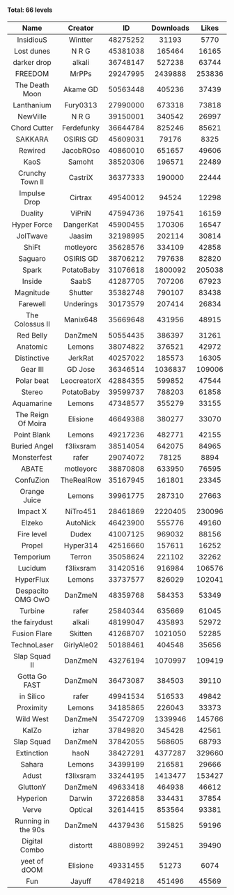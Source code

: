 #### Total: 66 levels

| Name | Creator | ID | Downloads | Likes |
|:---:|:---:|:---:|:---:|:---:|
| InsidiouS | Wintter | 48275252 | 31193 | 5770
| Lost dunes | N R G | 45381038 | 165464 | 16165
| darker drop | alkali | 36748147 | 527238 | 63744
| FREEDOM | MrPPs | 29247995 | 2439888 | 253836
| The Death Moon | Akame GD | 50563448 | 405236 | 37439
| Lanthanium | Fury0313 | 27990000 | 673318 | 73818
| NewVille | N R G | 39150001 | 340542 | 26997
| Chord Cutter | Ferdefunky | 36644784 | 825246 | 85621
| SAKKARA | OSIRIS GD | 45609031 | 79176 | 8325
| Rewired | JacobROso | 40860010 | 651657 | 49606
| KaoS | Samoht | 38520306 | 196571 | 22489
| Crunchy Town II | CastriX | 36377333 | 190000 | 22444
| Impulse Drop  | Cirtrax | 49540012 | 94524 | 12298
| Duality | ViPriN | 47594736 | 197541 | 16159
| Hyper Force | DangerKat | 45900455 | 170306 | 16547
| JolTwave | Jaasim | 32198995 | 202114 | 30814
| ShiFt | motleyorc | 35628576 | 334109 | 42858
| Saguaro | OSIRIS GD | 38706212 | 797638 | 82820
| Spark | PotatoBaby | 31076618 | 1800092 | 205038
| Inside | SaabS | 41287705 | 707206 | 67923
| Magnitude | Shutter | 35382748 | 790107 | 83438
| Farewell | Underings | 30173579 | 207414 | 26834
| The Colossus II | Manix648 | 35669648 | 431956 | 48915
| Red Belly | DanZmeN | 50554435 | 386397 | 31261
| Anatomic | Lemons | 38074822 | 376521 | 42972
| Distinctive | JerkRat | 40257022 | 185573 | 16305
| Gear III | GD Jose | 36346514 | 1036837 | 109006
| Polar beat | LeocreatorX | 42884355 | 599852 | 47544
| Stereo | PotatoBaby | 39599737 | 788203 | 61858
| Aquamarine | Lemons | 47348577 | 355279 | 33155
| The Reign Of Moira | Elisione | 46649388 | 380277 | 33070
| Point Blank | Lemons | 49217236 | 482771 | 42155
| Buried Angel | f3lixsram | 38514054 | 642075 | 84965
| Monsterfest | rafer | 29074072 | 78125 | 8894
| ABATE | motleyorc | 38870808 | 633950 | 76595
| ConfuZion | TheRealRow | 35167945 | 161801 | 23345
| Orange Juice | Lemons | 39961775 | 287310 | 27663
| Impact X | NiTro451 | 28461869 | 2220405 | 230096
| Elzeko | AutoNick | 46423900 | 555776 | 49160
| Fire level | Dudex | 41007125 | 969032 | 88156
| Propel | Hyper314 | 42516660 | 157611 | 16252
| Temporium | Terron | 35058624 | 221102 | 32262
| Lucidum | f3lixsram | 31420516 | 916984 | 106576
| HyperFlux | Lemons | 33737577 | 826029 | 102041
| Despacito OMG OwO | DanZmeN | 48359768 | 584353 | 53349
| Turbine | rafer | 25840344 | 635669 | 61045
| the fairydust | alkali | 48199047 | 435893 | 52972
| Fusion Flare | Skitten | 41268707 | 1021050 | 52285
| TechnoLaser | GirlyAle02 | 50188461 | 404548 | 35656
| Slap Squad II | DanZmeN | 43276194 | 1070997 | 109419
| Gotta Go FAST | DanZmeN | 36473087 | 384503 | 39110
| in Silico | rafer | 49941534 | 516533 | 49842
| Proximity | Lemons | 34185865 | 226043 | 33373
| Wild West | DanZmeN | 35472709 | 1339946 | 145766
| KaIZo | izhar | 37849820 | 345428 | 42561
| Slap Squad | DanZmeN | 37842055 | 568605 | 68793
| Extinction | haoN | 38427291 | 4377287 | 329660
| Sahara | Lemons | 34399199 | 216581 | 29666
| Adust | f3lixsram | 33244195 | 1413477 | 153427
| GluttonY | DanZmeN | 49633418 | 464938 | 46612
| Hyperion | Darwin | 37226858 | 334431 | 37854
| Verve | Optical | 32614415 | 853564 | 93381
| Running in the 90s | DanZmeN | 44379436 | 515825 | 59196
| Digital Combo | distortt | 48808992 | 392451 | 39490
| yeet of dOOM | Elisione | 49331455 | 51273 | 6074
| Fun | Jayuff | 47849218 | 451496 | 45569
